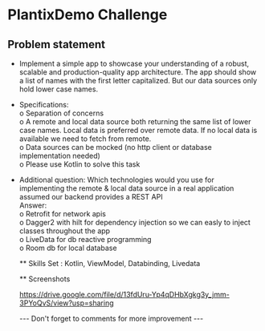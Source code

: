 # PlantixDemo Challenge


## Problem statement ##

  * Implement a simple app to showcase your understanding of a robust, scalable and production-quality app architecture. 
    The app should show a list of names with the first letter capitalized. But our data sources only hold lower case names. 

  * Specifications: <br/>
      o   Separation of concerns <br/>
      o   A remote and local data source both returning the same list of lower case names. Local data is preferred over remote data. If no local data is available we need to fetch from remote. <br/>
      o   Data sources can be mocked (no http client or database implementation needed) <br/>
      o   Please use Kotlin to solve this task <br/>

* Additional question: Which technologies would you use for implementing the remote & local data source in a real application assumed our backend provides a REST API <br/>
  Answer: <br/> 
    o   Retrofit for network apis <br/>
    o   Dagger2 with hilt for dependency injection so we can easly to inject classes throughout the app <br/>
    o   LiveData for db reactive programming <br/>
    o   Room db for local database <br/>

	
  ** Skills Set : Kotlin, ViewModel, Databinding, Livedata
  
 
  ** Screenshots
  
  https://drive.google.com/file/d/13fdUru-Yp4qDHbXgkg3y_jmm-3PYoQvS/view?usp=sharing
  
  
  --- Don't forget to comments for more improvement ---
  
